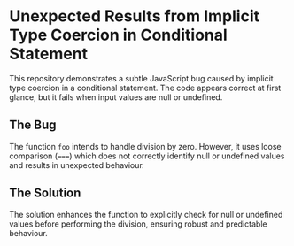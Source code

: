 # Unexpected Results from Implicit Type Coercion in Conditional Statement

This repository demonstrates a subtle JavaScript bug caused by implicit type coercion in a conditional statement. The code appears correct at first glance, but it fails when input values are null or undefined.

## The Bug

The function `foo` intends to handle division by zero. However, it uses loose comparison (`===`) which does not correctly identify null or undefined values and results in unexpected behaviour.

## The Solution

The solution enhances the function to explicitly check for null or undefined values before performing the division, ensuring robust and predictable behaviour.